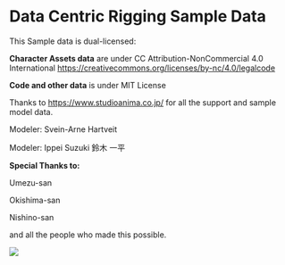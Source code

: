 Data Centric Rigging Sample Data
================================

This Sample data is dual-licensed:

**Character Assets data** are under CC Attribution-NonCommercial 4.0 International  https://creativecommons.org/licenses/by-nc/4.0/legalcode

**Code and other data** is under MIT License

Thanks to  https://www.studioanima.co.jp/ for all the support and sample model data.

Modeler: Svein-Arne Hartveit  

Modeler: Ippei Suzuki 鈴木 一平 

**Special Thanks to:**

Umezu-san 

Okishima-san 

Nishino-san

and all the people who made this possible.



<img src=https://user-images.githubusercontent.com/1050212/94575627-67dcfb80-02af-11eb-8930-aa75769cc0e8.png>
